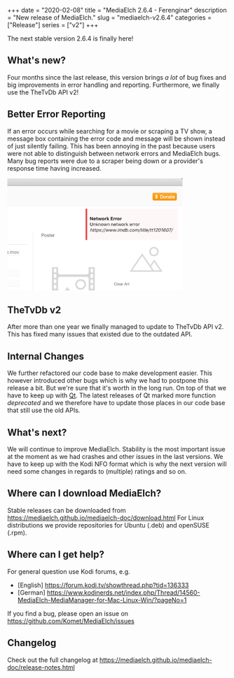 +++
date = "2020-02-08"
title = "MediaElch 2.6.4 - Ferenginar"
description = "New release of MediaElch."
slug = "mediaelch-v2.6.4"
categories = ["Release"]
series = ["v2"]
+++

The next stable version 2.6.4 is finally here!

## What's new?
Four months since the last release, this version brings *a lot* of bug fixes
and big improvements in error handling and reporting. Furthermore, we finally
use the TheTvDb API v2!

## Better Error Reporting
If an error occurs while searching for a movie or scraping a TV show, a message
box containing the error code and message will be shown instead of just silently
failing. This has been annoying in the past because users were not able to distinguish
between network errors and MediaElch bugs. Many bug reports were due to a scraper
being down or a provider's response time having increased.

![MediaElch Error Box](/images/releases/v2.6.4/MediaElch_v2.6.4_Error_Message.png)

## TheTvDb v2
After more than one year we finally managed to update to TheTvDb API v2. This has fixed
many issues that existed due to the outdated API.

## Internal Changes
We further refactored our code base to make development easier. This however introduced
other bugs which is why we had to postpone this release a bit. But we're sure that it's
worth in the long run. On top of that we have to keep up with [Qt][Qt]. The latest releases
of Qt marked more function *deprecated* and we therefore have to update those places
in our code base that still use the old APIs.

## What's next?
We will continue to improve MediaElch. Stability is the most important issue at the
moment as we had crashes and other issues in the last versions. We have to keep up
with the Kodi NFO format which is why the next version will need some changes in regards
to (multiple) ratings and so on.

## Where can I download MediaElch?
Stable releases can be downloaded from <https://mediaelch.github.io/mediaelch-doc/download.html>
For Linux distributions we provide repositories for Ubuntu (.deb) and openSUSE (.rpm).

## Where can I get help?
For general question use Kodi forums, e.g.

  - [English] https://forum.kodi.tv/showthread.php?tid=136333
  - [German] https://www.kodinerds.net/index.php/Thread/14560-MediaElch-MediaManager-for-Mac-Linux-Win/?pageNo=1

If you find a bug, please open an issue on https://github.com/Komet/MediaElch/issues

## Changelog
Check out the full changelog at https://mediaelch.github.io/mediaelch-doc/release-notes.html

[Qt]: https://www.qt.io/
